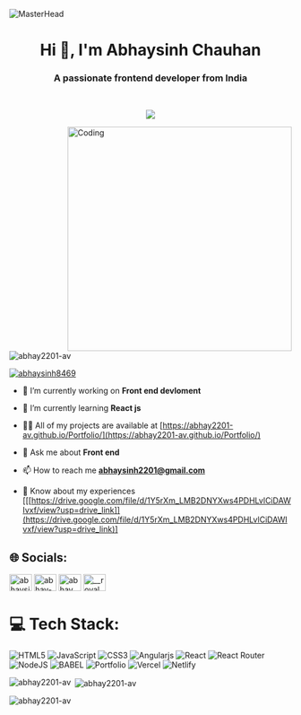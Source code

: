 ![MasterHead](https://www.digitaladlectio.com/wp-content/uploads/2020/04/New-PNC-Animated-Banners.gif)
<h1 align="center">Hi 👋, I'm Abhaysinh Chauhan</h1>
<h3 align="center">A passionate frontend developer from India</h3>
<br/>
   <p align="center" color:"red">
<!--      <a href="https://github.com/soumya0587/readme-typing-svg"> -->
          <img src="https://readme-typing-svg.demolab.com/?lines=Hi! My self ABHAYSINH CHAUHAN 🏽😀; I am a FRONT-END%20Web%20Developer 🏻‍💻; Interested in Coding 🏃‍♂️♂️;Curious%20to%20learn%20new%20things !&font=Fira%20Code&center=true&width=440&height=45&color=#37bcf7&vCenter=true&size=22&pause=1000">
      </p>
<img align="right" alt="Coding" width="400" src="https://media.tenor.com/YZPnGuPeZv8AAAAd/coding.gif">

<p align="left"> <img src="https://komarev.com/ghpvc/?username=abhay2201-av&label=Profile%20views&color=0e75b6&style=flat" alt="abhay2201-av" /> </p>

<p align="left"> <a href="https://twitter.com/abhaysinh8469" target="blank"><img src="https://img.shields.io/twitter/follow/abhaysinh8469?logo=twitter&style=for-the-badge" alt="abhaysinh8469" /></a> </p>

- 🔭 I’m currently working on **Front end devloment**

- 🌱 I’m currently learning **React js**

- 👨‍💻 All of my projects are available at [https://abhay2201-av.github.io/Portfolio/](https://abhay2201-av.github.io/Portfolio/)

- 💬 Ask me about **Front end**

- 📫 How to reach me **abhaysinh2201@gmail.com**
-  📄 Know about my experiences [[[https://drive.google.com/file/d/1Y5rXm_LMB2DNYXws4PDHLvlCiDAWIvxf/view?usp=drive_link]](https://drive.google.com/file/d/1Y5rXm_LMB2DNYXws4PDHLvlCiDAWIvxf/view?usp=drive_link)]

## 🌐 Socials:
<p align="left">
<a href="https://twitter.com/abhaysinh8469" target="blank"><img align="center" src="https://raw.githubusercontent.com/rahuldkjain/github-profile-readme-generator/master/src/images/icons/Social/twitter.svg" alt="abhaysinh8469" height="30" width="40" /></a>
<a href="https://linkedin.com/in/abhay-sinh-chauhan-b24086206" target="blank"><img align="center" src="https://raw.githubusercontent.com/rahuldkjain/github-profile-readme-generator/master/src/images/icons/Social/linked-in-alt.svg" alt="abhay-sinh-chauhan-b24086206" height="30" width="40" /></a>
<a href="https://fb.com/abhay sinh chauhan" target="blank"><img align="center" src="https://raw.githubusercontent.com/rahuldkjain/github-profile-readme-generator/master/src/images/icons/Social/facebook.svg" alt="abhay sinh chauhan" height="30" width="40" /></a>
<a href="https://instagram.com/__royal__chauhan__31" target="blank"><img align="center" src="https://raw.githubusercontent.com/rahuldkjain/github-profile-readme-generator/master/src/images/icons/Social/instagram.svg" alt="__royal__chauhan__31" height="30" width="40" /></a>
</p>

# 💻 Tech Stack:
![HTML5](https://img.shields.io/badge/html5-%23E34F26.svg?style=for-the-badge&logo=html5&logoColor=white) ![JavaScript](https://img.shields.io/badge/javascript-%23323330.svg?style=for-the-badge&logo=javascript&logoColor=%23F7DF1E) ![CSS3](https://img.shields.io/badge/css3-%231572B6.svg?style=for-the-badge&logo=css3&logoColor=white) 
 ![Angularjs](https://img.shields.io/badge/angularjs-%2320232a.svg?style=for-the-badge&logo=angularjs&logoColor=%2361DAFB)
 ![React](https://img.shields.io/badge/react-%2320232a.svg?style=for-the-badge&logo=react&logoColor=%2361DAFB) ![React Router](https://img.shields.io/badge/React_Router-CA4245?style=for-the-badge&logo=react-router&logoColor=white) 
 ![NodeJS](https://img.shields.io/badge/node.js-6DA55F?style=for-the-badge&logo=node.js&logoColor=white)
 ![BABEL](https://img.shields.io/badge/babel-6DA55F?style=for-the-badge&logo=babel&logoColor=white)
  ![Portfolio](https://img.shields.io/badge/Portfolio-%23000000.svg?style=for-the-badge&logo=firefox&logoColor=#FF7139) 
 ![Vercel](https://img.shields.io/badge/vercel-%23000000.svg?style=for-the-badge&logo=vercel&logoColor=white)  ![Netlify](https://img.shields.io/badge/netlify-%23000000.svg?style=for-the-badge&logo=netlify&logoColor=#00C7B7)  
 
<p><img align="left" src="https://github-readme-stats.vercel.app/api/top-langs?username=abhay2201-av&show_icons=true&locale=en&layout=compact" alt="abhay2201-av" /></p>

<p>&nbsp;<img align="center" src="https://github-readme-stats.vercel.app/api?username=abhay2201-av&show_icons=true&locale=en" alt="abhay2201-av" /></p>

<p><img align="center" src="https://github-readme-streak-stats.herokuapp.com/?user=abhay2201-av&" alt="abhay2201-av" /></p>
